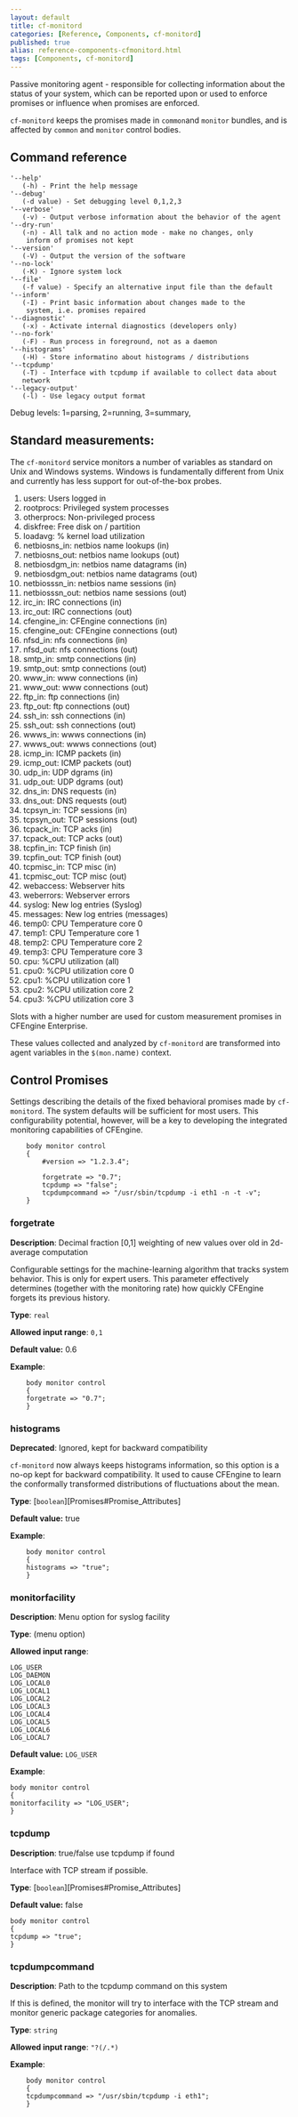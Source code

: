 ```yaml
---
layout: default
title: cf-monitord
categories: [Reference, Components, cf-monitord]
published: true
alias: reference-components-cfmonitord.html
tags: [Components, cf-monitord]
---
```


Passive monitoring agent - responsible for collecting information about the 
status of your system, which can be reported upon or used to enforce promises 
or influence when promises are enforced.

`cf-monitord` keeps the promises made in `common`and `monitor` bundles, and is 
affected by  `common` and `monitor` control bodies.

## Command reference

    '--help'
       (-h) - Print the help message
    '--debug'
       (-d value) - Set debugging level 0,1,2,3
    '--verbose'
       (-v) - Output verbose information about the behavior of the agent
    '--dry-run'
       (-n) - All talk and no action mode - make no changes, only
        inform of promises not kept
    '--version'
       (-V) - Output the version of the software
    '--no-lock'
       (-K) - Ignore system lock
    '--file'
       (-f value) - Specify an alternative input file than the default
    '--inform'
       (-I) - Print basic information about changes made to the
        system, i.e. promises repaired
    '--diagnostic'
       (-x) - Activate internal diagnostics (developers only)
    '--no-fork'
       (-F) - Run process in foreground, not as a daemon
    '--histograms'
       (-H) - Store informatino about histograms / distributions
    '--tcpdump'
       (-T) - Interface with tcpdump if available to collect data about 
       network
    '--legacy-output'
       (-l) - Use legacy output format

Debug levels: 1=parsing, 2=running, 3=summary,

## Standard measurements:

The `cf-monitord` service monitors a number of variables as standard on Unix 
and Windows systems. Windows is fundamentally different from Unix and 
currently has less support for out-of-the-box probes.

1.  users: Users logged in
2.  rootprocs: Privileged system processes
3.  otherprocs: Non-privileged process
4.  diskfree: Free disk on / partition
5.  loadavg: % kernel load utilization
6.  netbiosns\_in: netbios name lookups (in)
7.  netbiosns\_out: netbios name lookups (out)
8.  netbiosdgm\_in: netbios name datagrams (in)
9.  netbiosdgm\_out: netbios name datagrams (out)
10. netbiosssn\_in: netbios name sessions (in)
11. netbiosssn\_out: netbios name sessions (out)
12. irc\_in: IRC connections (in)
13. irc\_out: IRC connections (out)
14. cfengine\_in: CFEngine connections (in)
15. cfengine\_out: CFEngine connections (out)
16. nfsd\_in: nfs connections (in)
17. nfsd\_out: nfs connections (out)
18. smtp\_in: smtp connections (in)
19. smtp\_out: smtp connections (out)
20. www\_in: www connections (in)
21. www\_out: www connections (out)
22. ftp\_in: ftp connections (in)
23. ftp\_out: ftp connections (out)
24. ssh\_in: ssh connections (in)
25. ssh\_out: ssh connections (out)
26. wwws\_in: wwws connections (in)
27. wwws\_out: wwws connections (out)
28. icmp\_in: ICMP packets (in)
29. icmp\_out: ICMP packets (out)
30. udp\_in: UDP dgrams (in)
31. udp\_out: UDP dgrams (out)
32. dns\_in: DNS requests (in)
33. dns\_out: DNS requests (out)
34. tcpsyn\_in: TCP sessions (in)
35. tcpsyn\_out: TCP sessions (out)
36. tcpack\_in: TCP acks (in)
37. tcpack\_out: TCP acks (out)
38. tcpfin\_in: TCP finish (in)
39. tcpfin\_out: TCP finish (out)
40. tcpmisc\_in: TCP misc (in)
41. tcpmisc\_out: TCP misc (out)
42. webaccess: Webserver hits
43. weberrors: Webserver errors
44. syslog: New log entries (Syslog)
45. messages: New log entries (messages)
46. temp0: CPU Temperature core 0
47. temp1: CPU Temperature core 1
48. temp2: CPU Temperature core 2
49. temp3: CPU Temperature core 3
50. cpu: %CPU utilization (all)
51. cpu0: %CPU utilization core 0
52. cpu1: %CPU utilization core 1
53. cpu2: %CPU utilization core 2
54. cpu3: %CPU utilization core 3

Slots with a higher number are used for custom measurement promises in
CFEngine Enterprise.

These values collected and analyzed by `cf-monitord` are transformed
into agent variables in the `$(mon.`name`)` context.

## Control Promises

Settings describing the details of the fixed behavioral promises
made by `cf-monitord`. The system defaults will be sufficient for
most users. This configurability potential, however, will be a key
to developing the integrated monitoring capabilities of CFEngine.


```cf3         
    body monitor control
    {
        #version => "1.2.3.4";

        forgetrate => "0.7";
        tcpdump => "false";
        tcpdumpcommand => "/usr/sbin/tcpdump -i eth1 -n -t -v";
    }
```


### forgetrate

**Description**: Decimal fraction [0,1] weighting of new values over
old in 2d-average computation

Configurable settings for the machine-learning algorithm that
tracks system behavior. This is only for expert users. This
parameter effectively determines (together with the monitoring
rate) how quickly CFEngine forgets its previous history.

**Type**: `real`

**Allowed input range**: `0,1`

**Default value:** 0.6

**Example**:

```cf3
    body monitor control
    {
    forgetrate => "0.7";
    }
```

### histograms

**Deprecated**: Ignored, kept for backward compatibility

`cf-monitord` now always keeps histograms information, so this
option is a no-op kept for backward compatibility. It used to cause
CFEngine to learn the conformally transformed distributions of
fluctuations about the mean.


**Type**: [`boolean`][Promises#Promise_Attributes]

**Default value:** true

**Example**:

```cf3
    body monitor control
    {
    histograms => "true";
    }
```

### monitorfacility

**Description**: Menu option for syslog facility

**Type**: (menu option)

**Allowed input range**:

    LOG_USER
    LOG_DAEMON
    LOG_LOCAL0
    LOG_LOCAL1
    LOG_LOCAL2
    LOG_LOCAL3
    LOG_LOCAL4
    LOG_LOCAL5
    LOG_LOCAL6
    LOG_LOCAL7

**Default value:** `LOG_USER`

**Example**:

    body monitor control
    {
    monitorfacility => "LOG_USER";
    }

### tcpdump

**Description**: true/false use tcpdump if found

Interface with TCP stream if possible.

**Type**: [`boolean`][Promises#Promise_Attributes]

**Default value:** false

    body monitor control
    {
    tcpdump => "true";
    }

### tcpdumpcommand

**Description**: Path to the tcpdump command on this system

If this is defined, the monitor will try to interface with the TCP
stream and monitor generic package categories for anomalies.

**Type**: `string`

**Allowed input range**: `"?(/.*)`

**Example**:

```cf3
    body monitor control
    {
    tcpdumpcommand => "/usr/sbin/tcpdump -i eth1";
    }
```
